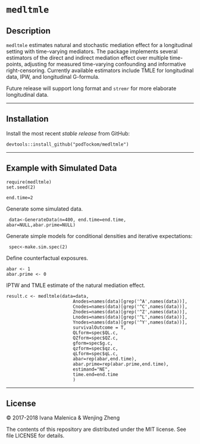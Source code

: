 `medltmle`
================

## Description

`medltmle` estimates natural and stochastic mediation effect for a longitudinal setting with time-varying mediators. The package implements several estimators of the direct and indirect mediation effect over multiple time-points, adjusting for measured time-varying confounding and informative right-censoring. Currently available estimators include TMLE for longitudinal data, IPW, and longitudinal G-formula.

Future release will support long format and `stremr` for more elaborate longitudinal data. 

---

## Installation

Install the most recent _stable release_ from GitHub:
  ```
  devtools::install_github("podTockom/medltmle")
  ```
  
---

## Example with Simulated Data
  ```
  require(medltmle)
  set.seed(2)
  
  end.time=2
  ```

Generate some simulated data. 
  ```
   data<-GenerateData(n=400, end.time=end.time, abar=NULL,abar.prime=NULL)
  ```

Generate simple models for conditional densities and iterative expectations:
  ```
   spec<-make.sim.spec(2)
  ```

Define counterfactual exposures.
  ```
  abar <- 1
  abar.prime <- 0
  ```

IPTW and TMLE estimate of the natural mediation effect.
  ```
  result.c <- medltmle(data=data,
                           Anodes=names(data)[grep('^A',names(data))],
                           Cnodes=names(data)[grep('^C',names(data))],
                           Znodes=names(data)[grep('^Z',names(data))],
                           Lnodes=names(data)[grep('^L',names(data))],
                           Ynodes=names(data)[grep('^Y',names(data))],
                           survivalOutcome = T,
                           QLform=spec$QL.c,
                           QZform=spec$QZ.c,
                           gform=spec$g.c,
                           qzform=spec$qz.c,
                           qLform=spec$qL.c,
                           abar=rep(abar,end.time),
                           abar.prime=rep(abar.prime,end.time),
                           estimand="NE",
                           time.end=end.time
                           )

  ```
---

## License
&copy; 2017-2018 Ivana Malenica & Wenjing Zheng

The contents of this repository are distributed under the MIT license. See file LICENSE for details.
